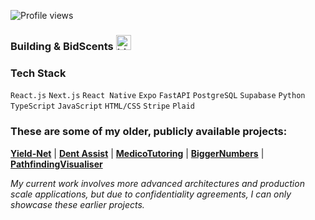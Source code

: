 ![Profile views](https://komarev.com/ghpvc/?username=Shawarmaa&label=Profile%20views&color=0e75b6&style=flat)

### Building & **BidScents** <img src="https://user-images.githubusercontent.com/1303154/88677602-1635ba80-d120-11ea-84d8-d263ba5fc3c0.gif" width="24px" alt="hi">

### Tech Stack
`React.js` `Next.js` `React Native` `Expo` `FastAPI` `PostgreSQL` `Supabase` `Python` `TypeScript` `JavaScript` `HTML/CSS` `Stripe` `Plaid`

### These are some of my older, publicly available projects:
**[Yield-Net](https://github.com/Yield-Net/full-stack)** | **[Dent Assist](https://github.com/Shawarmaa/dent-assist)** | **[MedicoTutoring](https://medico-virid.vercel.app)** | **[BiggerNumbers](https://github.com/Shawarmaa/BiggerNumbers)** | **[PathfindingVisualiser](https://github.com/Shawarmaa/Pathfinding-Visualiser)** 

*My current work involves more advanced architectures and production scale applications, but due to confidentiality agreements, I can only showcase these earlier projects.*


